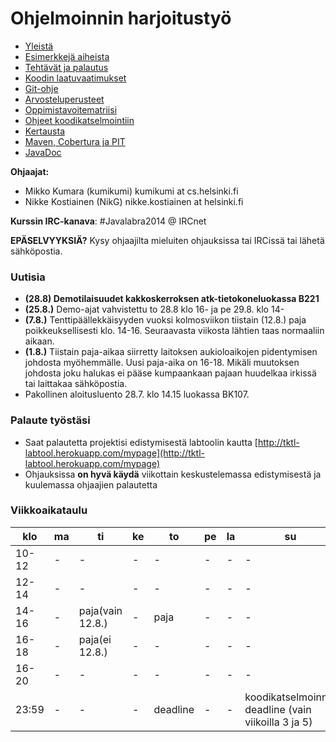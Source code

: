 ﻿# Ohjelmoinnin harjoitustyö

* [Yleistä](ohjeet/Yleistä.md)
* [Esimerkkejä aiheista](ohjeet/Esimerkkejä-aiheista.md)
* [Tehtävät ja palautus](ohjeet/Tehtävät-ja-palautus.md)
* [Koodin laatuvaatimukset](ohjeet/Koodin-laatuvaatimukset.md)
* [Git-ohje](ohjeet/Git-ohje.md)
* [Arvosteluperusteet](ohjeet/Arvosteluperusteet.md)
* [Oppimistavoitematriisi](http://www.cs.helsinki.fi/courses/58160/matriisi)
* [Ohjeet koodikatselmointiin](ohjeet/Koodikatselmointi.md)
* [Kertausta](ohjeet/Kertausta.md)
* [Maven, Cobertura ja PIT](ohjeet/Maven-Cobertura-ja-PIT.md)
* [JavaDoc](ohjeet/JavaDoc.md)

**Ohjaajat:**
* Mikko Kumara (kumikumi) kumikumi at cs.helsinki.fi
* Nikke Kostiainen (NikG) nikke.kostiainen at helsinki.fi

**Kurssin IRC-kanava**: 
\#Javalabra2014 @ IRCnet

**EPÄSELVYYKSIÄ?** Kysy ohjaajilta mieluiten ohjauksissa tai IRCissä tai lähetä sähköpostia.

### Uutisia
* **(28.8) Demotilaisuudet kakkoskerroksen atk-tietokoneluokassa B221**
* **(25.8.)** Demo-ajat vahvistettu to 28.8 klo 16- ja pe 29.8. klo 14-
* **(7.8.)** Tenttipäällekkäisyyden vuoksi kolmosviikon tiistain (12.8.) paja poikkeuksellisesti klo. 14-16. Seuraavasta viikosta lähtien taas normaaliin aikaan.
* **(1.8.)** Tiistain paja-aikaa siirretty laitoksen aukioloaikojen pidentymisen johdosta myöhemmälle. Uusi paja-aika on 16-18. Mikäli muutoksen johdosta joku halukas ei pääse kumpaankaan pajaan huudelkaa irkissä tai laittakaa sähköpostia.
* Pakollinen aloitusluento 28.7. klo 14.15 luokassa BK107.

### Palaute työstäsi

* Saat palautetta projektisi edistymisestä labtoolin kautta [http://tktl-labtool.herokuapp.com/mypage](http://tktl-labtool.herokuapp.com/mypage)
* Ohjauksissa **on hyvä käydä** viikottain keskustelemassa edistymisestä ja kuulemassa ohjaajien palautetta

### Viikkoaikataulu


| klo | ma | ti | ke | to | pe | la | su |
| --- | --- | --- | --- | --- | --- | --- | --- |
| 10-12 |  -  |  -  |  -  |  -  |  -  |  -  |  -  |
| 12-14 |  -  |  -  |  -  |  -  |  -  |  -  |  -  |
| 14-16 |  -  |  paja(vain 12.8.)  |  -  |  paja  |  -  |  -  |  -  |
| 16-18 |  -  |  paja(ei 12.8.)  |  -  |  -  |  -  |  -  |  -  |
| 16-20 |  -  |  -  |  -  |  -  |  -  |  -  |  -  |
| 23:59 |  -  |  -  |  -  |  deadline  |  -  |  -  |  koodikatselmoinnin deadline (vain viikoilla 3 ja 5)  |
